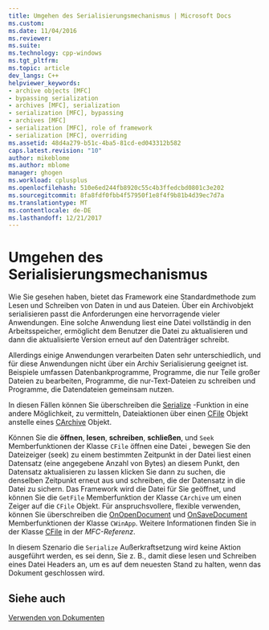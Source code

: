 ```yaml
---
title: Umgehen des Serialisierungsmechanismus | Microsoft Docs
ms.custom: 
ms.date: 11/04/2016
ms.reviewer: 
ms.suite: 
ms.technology: cpp-windows
ms.tgt_pltfrm: 
ms.topic: article
dev_langs: C++
helpviewer_keywords:
- archive objects [MFC]
- bypassing serialization
- archives [MFC], serialization
- serialization [MFC], bypassing
- archives [MFC]
- serialization [MFC], role of framework
- serialization [MFC], overriding
ms.assetid: 48d4a279-b51c-4ba5-81cd-ed043312b582
caps.latest.revision: "10"
author: mikeblome
ms.author: mblome
manager: ghogen
ms.workload: cplusplus
ms.openlocfilehash: 510e6ed244fb8920c55c4b3ffedcbd0801c3e202
ms.sourcegitcommit: 8fa8fdf0fbb4f57950f1e8f4f9b81b4d39ec7d7a
ms.translationtype: MT
ms.contentlocale: de-DE
ms.lasthandoff: 12/21/2017
---
```

# <a name="bypassing-the-serialization-mechanism"></a>Umgehen des Serialisierungsmechanismus
Wie Sie gesehen haben, bietet das Framework eine Standardmethode zum Lesen und Schreiben von Daten in und aus Dateien. Über ein Archivobjekt serialisieren passt die Anforderungen eine hervorragende vieler Anwendungen. Eine solche Anwendung liest eine Datei vollständig in den Arbeitsspeicher, ermöglicht dem Benutzer die Datei zu aktualisieren und dann die aktualisierte Version erneut auf den Datenträger schreibt.  
  
 Allerdings einige Anwendungen verarbeiten Daten sehr unterschiedlich, und für diese Anwendungen nicht über ein Archiv Serialisierung geeignet ist. Beispiele umfassen Datenbankprogramme, Programme, die nur Teile großer Dateien zu bearbeiten, Programme, die nur-Text-Dateien zu schreiben und Programme, die Datendateien gemeinsam nutzen.  
  
 In diesen Fällen können Sie überschreiben die [Serialize](../mfc/reference/cobject-class.md#serialize) -Funktion in eine andere Möglichkeit, zu vermitteln, Dateiaktionen über einen [CFile](../mfc/reference/cfile-class.md) Objekt anstelle eines [CArchive](../mfc/reference/carchive-class.md) Objekt.  
  
 Können Sie die **öffnen**, **lesen**, **schreiben**, **schließen**, und `Seek` Memberfunktionen der Klasse `CFile` öffnen eine Datei , bewegen Sie den Dateizeiger (seek) zu einem bestimmten Zeitpunkt in der Datei liest einen Datensatz (eine angegebene Anzahl von Bytes) an diesem Punkt, den Datensatz aktualisieren zu lassen klicken Sie dann zu suchen, die denselben Zeitpunkt erneut aus und schreiben, die der Datensatz in die Datei zu sichern. Das Framework wird die Datei für Sie geöffnet, und können Sie die `GetFile` Memberfunktion der Klasse `CArchive` um einen Zeiger auf die `CFile` Objekt. Für anspruchsvollere, flexible verwenden, können Sie überschreiben die [OnOpenDocument](../mfc/reference/cdocument-class.md#onopendocument) und [OnSaveDocument](../mfc/reference/cdocument-class.md#onsavedocument) Memberfunktionen der Klasse `CWinApp`. Weitere Informationen finden Sie in der Klasse [CFile](../mfc/reference/cfile-class.md) in der *MFC-Referenz*.  
  
 In diesem Szenario die `Serialize` Außerkraftsetzung wird keine Aktion ausgeführt werden, es sei denn, Sie z. B., damit diese lesen und Schreiben eines Datei Headers an, um es auf dem neuesten Stand zu halten, wenn das Dokument geschlossen wird.  
  
## <a name="see-also"></a>Siehe auch  
 [Verwenden von Dokumenten](../mfc/using-documents.md)

